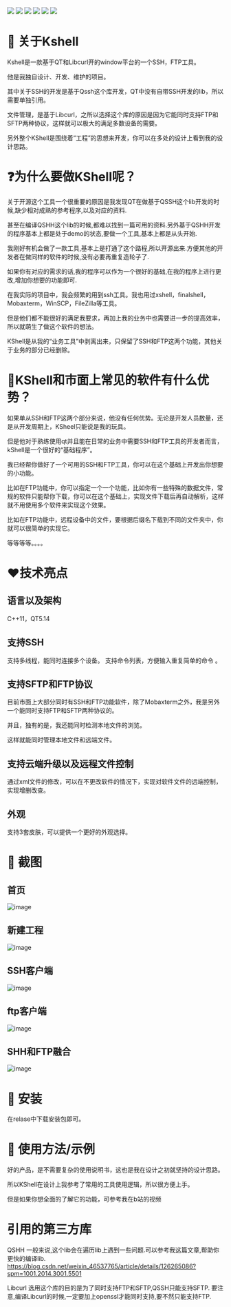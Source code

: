 ﻿
<div style="display: inline-block;">
    <img src="https://img.shields.io/badge/Builder-shikai123-red">
    <img src="https://img.shields.io/badge/license-MIT-blue">
    <img src="https://img.shields.io/badge/Qt-5.14-66CC99">
    <img src="https://img.shields.io/badge/OS-window-blue">
    <img src="https://img.shields.io/badge/C%2B%2B-11-8A2BE2">
    <img src="https://img.shields.io/badge/release-1.0-8A2BE2">

</div>


# 🚀 关于Kshell
Kshell是一款基于QT和Libcurl开的window平台的一个SSH，FTP工具。

他是我独自设计、开发、维护的项目。

其中关于SSH的开发是基于Qssh这个库开发，QT中没有自带SSH开发的lib，所以需要单独引用。 

文件管理，是基于Libcurl，之所以选择这个库的原因是因为它能同时支持FTP和SFTP两种协议，这样就可以极大的满足多数设备的需要。

另外整个KShell是围绕着“工程”的思想来开发，你可以在多处的设计上看到我的设计思路。

# ❓为什么要做KShell呢？
关于开源这个工具一个很重要的原因是我发现QT在做基于QSSH这个lib开发的时候,缺少相对成熟的参考程序,以及对应的资料.

甚至在编译QSHH这个lib的时候,都难以找到一篇可用的资料.另外基于QSHH开发的程序基本上都是处于demo的状态,要做一个工具,基本上都是从头开始.

我刚好有机会做了一款工具,基本上是打通了这个路程,所以开源出来.方便其他的开发者在做同样的软件的时候,没有必要再重复造轮子了.

如果你有对应的需求的话,我的程序可以作为一个很好的基础,在我的程序上进行更改,增加你想要的功能即可.


在我实际的项目中，我会频繁的用到ssh工具。我也用过xshell，finalshell，Mobaxterm，WinSCP，FileZilla等工具。

但是他们都不能很好的满足我要求，再加上我的业务中也需要进一步的提高效率，所以就萌生了做这个软件的想法。

KShell是从我的“业务工具”中剥离出来，只保留了SSH和FTP这两个功能，其他关于业务的部分已经删除。


# :muscle:KShell和市面上常见的软件有什么优势？
如果单从SSH和FTP这两个部分来说，他没有任何优势。无论是开发人员数量，还是从开发周期上，KSheel只能说是我的玩具。

但是他对于熟练使用qt并且能在日常的业务中需要SSH和FTP工具的开发者而言，kShell是一个很好的“基础程序”。

我已经帮你做好了一个可用的SSH和FTP工具，你可以在这个基础上开发出你想要的小功能。

比如在FTP功能中，你可以指定一个一个功能，比如你有一些特殊的数据文件，常规的软件只能帮你下载，你可以在这个基础上，实现文件下载后再自动解析，这样就不用使用多个软件来实现这个效果。

比如在FTP功能中，远程设备中的文件，要根据后缀名下载到不同的文件夹中，你就可以很简单的实现它。

等等等等。。。。

# :heart:技术亮点
## 语言以及架构 
C++11，QT5.14

## 支持SSH
支持多线程，能同时连接多个设备。
支持命令列表，方便输入重复简单的命令
    。
## 支持SFTP和FTP协议
目前市面上大部分同时有SSH和FTP功能软件，除了Mobaxterm之外，我是另外一个能同时支持FTP和SFTP两种协议的。

并且，独有的是，我还能同时检测本地文件的浏览。

这样就能同时管理本地文件和远端文件。
    
## 支持云端升级以及远程文件控制
通过xml文件的修改，可以在不更改软件的情况下，实现对软件文件的远端控制，实现增删改查。
    
## 外观
支持3套皮肤，可以提供一个更好的外观选择。
    
# :camera_flash: 截图

## 首页
![image](./screenshot/首页.png) 

## 新建工程
![image](./screenshot/新建工程.png) 

## SSH客户端
![image](./screenshot/SSH客户端.png) 

## ftp客户端
![image](./screenshot/ftp客户端.png) 

## SHH和FTP融合
![image](./screenshot/SHH和FTP融合.png) 

# :hammer:	安装

在relase中下载安装包即可。


# :blue_book:		使用方法/示例
好的产品，是不需要复杂的使用说明书，这也是我在设计之初就坚持的设计思路。

所以KShell在设计上我参考了常用的工具使用逻辑，所以很方便上手。

但是如果你想全面的了解它的功能，可参考我在b站的视频


# 引用的第三方库
QSHH
一般来说,这个lib会在遍历lib上遇到一些问题.可以参考我这篇文章,帮助你更快的编译lib.
https://blog.csdn.net/weixin_46537765/article/details/126265086?spm=1001.2014.3001.5501

Libcurl
选用这个库的目的是为了同时支持FTP和SFTP,QSSH只能支持SFTP.
要注意,编译Libcurl的时候,一定要加上openssl才能同时支持,要不然只能支持FTP.
